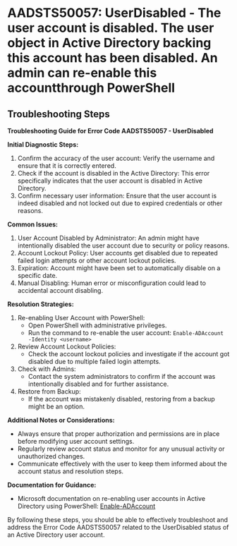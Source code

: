 # AADSTS50057: UserDisabled - The user account is disabled. The user object in Active Directory backing this account has been disabled. An admin can re-enable this accountthrough PowerShell


## Troubleshooting Steps
**Troubleshooting Guide for Error Code AADSTS50057 - UserDisabled**

**Initial Diagnostic Steps:**
1. Confirm the accuracy of the user account: Verify the username and ensure that it is correctly entered.
2. Check if the account is disabled in the Active Directory: This error specifically indicates that the user account is disabled in Active Directory.
3. Confirm necessary user information: Ensure that the user account is indeed disabled and not locked out due to expired credentials or other reasons.

**Common Issues:**
1. User Account Disabled by Administrator: An admin might have intentionally disabled the user account due to security or policy reasons.
2. Account Lockout Policy: User accounts get disabled due to repeated failed login attempts or other account lockout policies.
3. Expiration: Account might have been set to automatically disable on a specific date.
4. Manual Disabling: Human error or misconfiguration could lead to accidental account disabling.

**Resolution Strategies:**
1. Re-enabling User Account with PowerShell:
   - Open PowerShell with administrative privileges.
   - Run the command to re-enable the user account: `Enable-ADAccount -Identity <username>`
2. Review Account Lockout Policies:
   - Check the account lockout policies and investigate if the account got disabled due to multiple failed login attempts.
3. Check with Admins:
   - Contact the system administrators to confirm if the account was intentionally disabled and for further assistance.
4. Restore from Backup:
   - If the account was mistakenly disabled, restoring from a backup might be an option.
   
**Additional Notes or Considerations:**
- Always ensure that proper authorization and permissions are in place before modifying user account settings.
- Regularly review account status and monitor for any unusual activity or unauthorized changes.
- Communicate effectively with the user to keep them informed about the account status and resolution steps.

**Documentation for Guidance:**
- Microsoft documentation on re-enabling user accounts in Active Directory using PowerShell: [Enable-ADAccount](https://docs.microsoft.com/en-us/powershell/module/addsadministration/enable-adaccount?view=win10-ps)

By following these steps, you should be able to effectively troubleshoot and address the Error Code AADSTS50057 related to the UserDisabled status of an Active Directory user account.